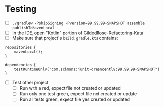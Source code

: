# Testing

- [ ] `./gradlew -PskipSigning -Pversion=99.99.99-SNAPSHOT assemble publishToMavenLocal`
- [ ] In the IDE, open "Kotlin" portion of GildedRose-Refactoring-Kata
- [ ] Make sure that project's `build.gradle.kts` contains:
```
repositories {
	mavenLocal();
}

dependencies {
	testRuntimeOnly("com.schmonz:junit-greencently:99.99.99-SNAPSHOT")
}
```
- [ ] Test other project
  - [ ] Run with a red, expect file not created or updated
  - [ ] Run only one test green, expect file not created or update
  - [ ] Run all tests green, expect file yes created or updated
